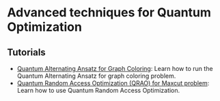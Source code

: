 # Advanced techniques for Quantum Optimization

## Tutorials

- [Quantum Alternating Ansatz for Graph Coloring](alternating_ansatz_graph_coloring.ipynb): Learn how to run the Quantum Alternating Ansatz for graph coloring problem.
- [Quantum Random Access Optimization (QRAO) for Maxcut problem](qrao_tutorial.ipynb): Learn how to use Quantum Random Access Optimization.
